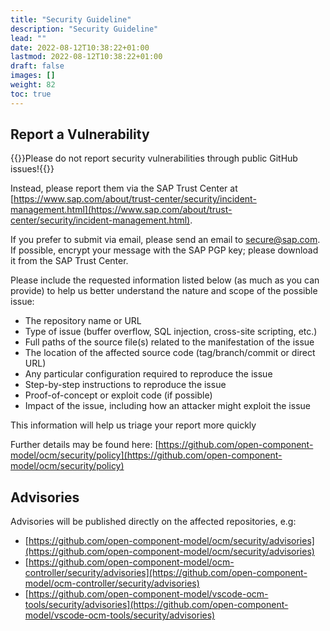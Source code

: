```yaml
---
title: "Security Guideline"
description: "Security Guideline"
lead: ""
date: 2022-08-12T10:38:22+01:00
lastmod: 2022-08-12T10:38:22+01:00
draft: false
images: []
weight: 82
toc: true
---
```


## Report a Vulnerability

{{<callout context="note">}}Please do not report security vulnerabilities through public GitHub issues!{{</callout>}}

Instead, please report them via the SAP Trust Center at [https://www.sap.com/about/trust-center/security/incident-management.html](https://www.sap.com/about/trust-center/security/incident-management.html).

If you prefer to submit via email, please send an email to secure@sap.com. If possible, encrypt your message with the SAP PGP key; please download it from the SAP Trust Center.

Please include the requested information listed below (as much as you can provide) to help us better understand the nature and scope of the possible issue:

- The repository name or URL
- Type of issue (buffer overflow, SQL injection, cross-site scripting, etc.)
- Full paths of the source file(s) related to the manifestation of the issue
- The location of the affected source code (tag/branch/commit or direct URL)
- Any particular configuration required to reproduce the issue
- Step-by-step instructions to reproduce the issue
- Proof-of-concept or exploit code (if possible)
- Impact of the issue, including how an attacker might exploit the issue

This information will help us triage your report more quickly

Further details may be found here: [https://github.com/open-component-model/ocm/security/policy](https://github.com/open-component-model/ocm/security/policy)

## Advisories

Advisories will be published directly on the affected repositories, e.g:

- [https://github.com/open-component-model/ocm/security/advisories](https://github.com/open-component-model/ocm/security/advisories)
- [https://github.com/open-component-model/ocm-controller/security/advisories](https://github.com/open-component-model/ocm-controller/security/advisories)
- [https://github.com/open-component-model/vscode-ocm-tools/security/advisories](https://github.com/open-component-model/vscode-ocm-tools/security/advisories)
